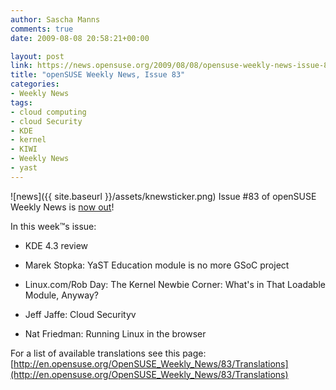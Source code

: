 ```yaml
---
author: Sascha Manns
comments: true
date: 2009-08-08 20:58:21+00:00

layout: post
link: https://news.opensuse.org/2009/08/08/opensuse-weekly-news-issue-83/
title: "openSUSE Weekly News, Issue 83"
categories:
- Weekly News
tags:
- cloud computing
- cloud Security
- KDE
- kernel
- KIWI
- Weekly News
- yast
---
```

![news]({{ site.baseurl }}/assets/knewsticker.png) Issue #83 of openSUSE Weekly News is [now out](http://en.opensuse.org/OpenSUSE_Weekly_News/83)!

In this week™s issue:



	
  * KDE 4.3 review 

	
  * Marek Stopka: YaST Education module is no more GSoC project 

	
  * Linux.com/Rob Day: The Kernel Newbie Corner: What's in That Loadable Module, Anyway?

	
  * Jeff Jaffe: Cloud Securityv

	
  * Nat Friedman: Running Linux in the browser


For a list of available translations see this page:
[http://en.opensuse.org/OpenSUSE_Weekly_News/83/Translations](http://en.opensuse.org/OpenSUSE_Weekly_News/83/Translations)		
